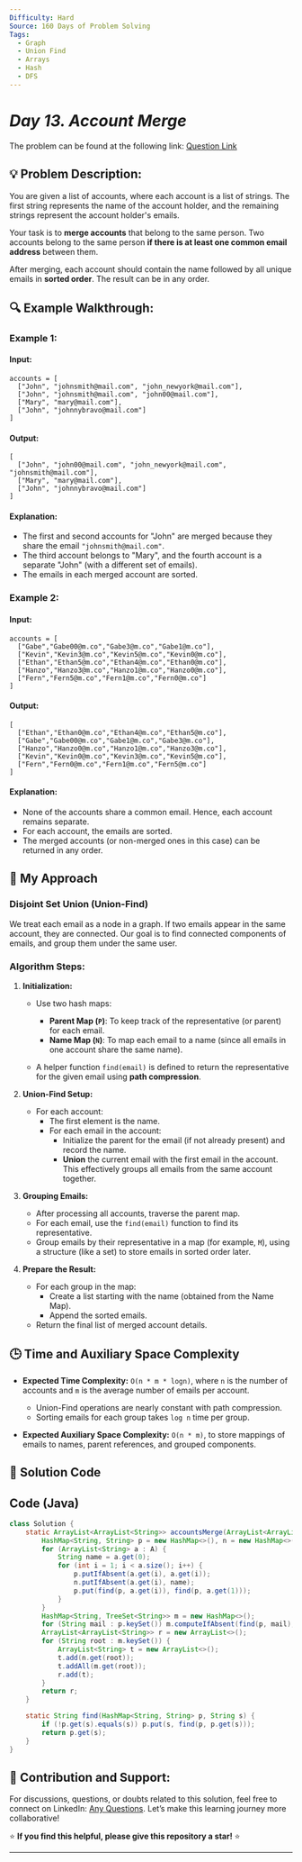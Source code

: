 ```yaml
---
Difficulty: Hard  
Source: 160 Days of Problem Solving  
Tags:
  - Graph
  - Union Find
  - Arrays
  - Hash
  - DFS
---
```


#  _Day 13. Account Merge_ 

The problem can be found at the following link: [Question Link](https://www.geeksforgeeks.org/batch/gfg-160-problems/track/graph-gfg-160/problem/account-merge)

## 💡 **Problem Description:**

You are given a list of accounts, where each account is a list of strings. The first string represents the name of the account holder, and the remaining strings represent the account holder's emails.  

Your task is to **merge accounts** that belong to the same person. Two accounts belong to the same person **if there is at least one common email address** between them.  

After merging, each account should contain the name followed by all unique emails in **sorted order**. The result can be in any order.


## 🔍 **Example Walkthrough:**

### **Example 1:**

#### **Input:**
```
accounts = [
  ["John", "johnsmith@mail.com", "john_newyork@mail.com"],
  ["John", "johnsmith@mail.com", "john00@mail.com"],
  ["Mary", "mary@mail.com"],
  ["John", "johnnybravo@mail.com"]
]
```

#### **Output:**
```
[
  ["John", "john00@mail.com", "john_newyork@mail.com", "johnsmith@mail.com"],
  ["Mary", "mary@mail.com"],
  ["John", "johnnybravo@mail.com"]
]
```

#### **Explanation:**
- The first and second accounts for "John" are merged because they share the email `"johnsmith@mail.com"`.
- The third account belongs to "Mary", and the fourth account is a separate "John" (with a different set of emails).
- The emails in each merged account are sorted.


### **Example 2:**

#### **Input:**
```
accounts = [
  ["Gabe","Gabe00@m.co","Gabe3@m.co","Gabe1@m.co"],
  ["Kevin","Kevin3@m.co","Kevin5@m.co","Kevin0@m.co"],
  ["Ethan","Ethan5@m.co","Ethan4@m.co","Ethan0@m.co"],
  ["Hanzo","Hanzo3@m.co","Hanzo1@m.co","Hanzo0@m.co"],
  ["Fern","Fern5@m.co","Fern1@m.co","Fern0@m.co"]
]
```

#### **Output:**
```
[
  ["Ethan","Ethan0@m.co","Ethan4@m.co","Ethan5@m.co"],
  ["Gabe","Gabe00@m.co","Gabe1@m.co","Gabe3@m.co"],
  ["Hanzo","Hanzo0@m.co","Hanzo1@m.co","Hanzo3@m.co"],
  ["Kevin","Kevin0@m.co","Kevin3@m.co","Kevin5@m.co"],
  ["Fern","Fern0@m.co","Fern1@m.co","Fern5@m.co"]
]
```

#### **Explanation:**
- None of the accounts share a common email. Hence, each account remains separate.
- For each account, the emails are sorted.
- The merged accounts (or non-merged ones in this case) can be returned in any order.


## 🎯 **My Approach**

### **Disjoint Set Union (Union-Find)**

We treat each email as a node in a graph. If two emails appear in the same account, they are connected. Our goal is to find connected components of emails, and group them under the same user.

### **Algorithm Steps:**

1. **Initialization:**
   - Use two hash maps:
     - **Parent Map (`P`)**: To keep track of the representative (or parent) for each email.
     - **Name Map (`N`)**: To map each email to a name (since all emails in one account share the same name).
     
   - A helper function `find(email)` is defined to return the representative for the given email using **path compression**.

2. **Union-Find Setup:**
   - For each account:
     - The first element is the name.
     - For each email in the account:
       - Initialize the parent for the email (if not already present) and record the name.
       - **Union** the current email with the first email in the account. This effectively groups all emails from the same account together.

3. **Grouping Emails:**
   - After processing all accounts, traverse the parent map.
   - For each email, use the `find(email)` function to find its representative.
   - Group emails by their representative in a map (for example, `M`), using a structure (like a set) to store emails in sorted order later.

4. **Prepare the Result:**
   - For each group in the map:
     - Create a list starting with the name (obtained from the Name Map).
     - Append the sorted emails.
   - Return the final list of merged account details.


## 🕒 **Time and Auxiliary Space Complexity**

- **Expected Time Complexity:** `O(n * m * logn)`, where `n` is the number of accounts and `m` is the average number of emails per account.  
  - Union-Find operations are nearly constant with path compression.
  - Sorting emails for each group takes `log n` time per group.
  
- **Expected Auxiliary Space Complexity:** `O(n * m)`, to store mappings of emails to names, parent references, and grouped components.


## 📝 **Solution Code**

## **Code (Java)**

```java
class Solution {
    static ArrayList<ArrayList<String>> accountsMerge(ArrayList<ArrayList<String>> A) {
        HashMap<String, String> p = new HashMap<>(), n = new HashMap<>();
        for (ArrayList<String> a : A) {
            String name = a.get(0);
            for (int i = 1; i < a.size(); i++) {
                p.putIfAbsent(a.get(i), a.get(i));
                n.putIfAbsent(a.get(i), name);
                p.put(find(p, a.get(i)), find(p, a.get(1)));
            }
        }
        HashMap<String, TreeSet<String>> m = new HashMap<>();
        for (String mail : p.keySet()) m.computeIfAbsent(find(p, mail), k -> new TreeSet<>()).add(mail);
        ArrayList<ArrayList<String>> r = new ArrayList<>();
        for (String root : m.keySet()) {
            ArrayList<String> t = new ArrayList<>();
            t.add(n.get(root));
            t.addAll(m.get(root));
            r.add(t);
        }
        return r;
    }

    static String find(HashMap<String, String> p, String s) {
        if (!p.get(s).equals(s)) p.put(s, find(p, p.get(s)));
        return p.get(s);
    }
}
```
## 🎯 **Contribution and Support:**

For discussions, questions, or doubts related to this solution, feel free to connect on LinkedIn: [Any Questions](https://www.linkedin.com/in/sanjana-yadav007). Let’s make this learning journey more collaborative!

⭐ **If you find this helpful, please give this repository a star!** ⭐

---
